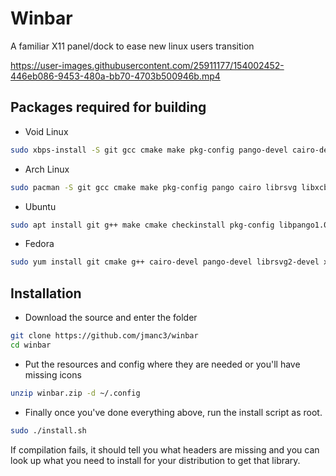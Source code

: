 # Winbar

A familiar X11 panel/dock to ease new linux users transition

https://user-images.githubusercontent.com/25911177/154002452-446eb086-9453-480a-bb70-4703b500946b.mp4

## Packages required for building

* Void Linux

```bash
sudo xbps-install -S git gcc cmake make pkg-config pango-devel cairo-devel librsvg-devel libxcb-devel xcb-util-devel pulseaudio-devel xcb-util-wm-devel libxkbcommon-devel libxkbcommon-x11 libconfig++-devel xcb-util-keysyms-devel xcb-util-image-devel xcb-util-cursor-devel dbus-devel alsa-lib-devel papirus-icon-theme lxappearance unzip
```

* Arch Linux

```bash
sudo pacman -S git gcc cmake make pkg-config pango cairo librsvg libxcb xcb-util pulseaudio xcb-util-wm libxkbcommon libxkbcommon-x11 libconfig xcb-util-keysyms xcb-util-image xcb-util-cursor dbus alsa-lib papirus-icon-theme lxappearance unzip
```

* Ubuntu

```bash
sudo apt install git g++ make cmake checkinstall pkg-config libpango1.0-dev libcairo2-dev librsvg2-dev libxcb1-dev libxcb-util-dev libpulse-dev libxkbcommon-dev libxkbcommon-x11-dev libconfig++-dev libxcb-keysyms1-dev libxcb-image0-dev papirus-icon-theme lxappearance unzip libxcb-randr0-dev libxcb-record0-dev libxcb-ewmh-dev libxcb-icccm4-dev libx11-xcb-dev libxcb-cursor-dev libdbus-1-dev libasound2-dev
```

* Fedora

```bash
sudo yum install git cmake g++ cairo-devel pango-devel librsvg2-devel xcb-util-devel pulseaudio-libs-devel xcb-util-wm-devel libxkbcommon-x11-devel libconfig-devel xcb-util-cursor-devel dbus-devel xcb-util-keysyms-devel alsa-lib-devel
```

## Installation

* Download the source and enter the folder

```bash
git clone https://github.com/jmanc3/winbar
cd winbar
```

* Put the resources and config where they are needed or you'll have missing icons

```bash
unzip winbar.zip -d ~/.config
```

* Finally once you've done everything above, run the install script as root.

```bash
sudo ./install.sh
``` 

If compilation fails, it should tell you what headers are missing and you can look up what you need to install for your
distribution to get that library.
